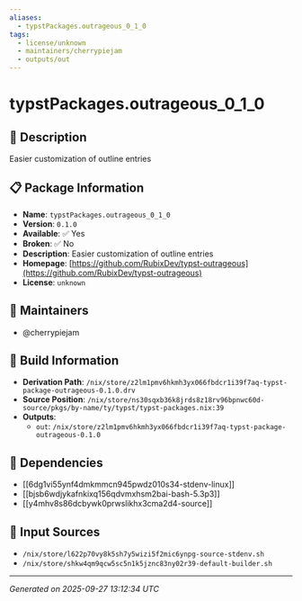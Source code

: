 ```yaml
---
aliases:
  - typstPackages.outrageous_0_1_0
tags:
  - license/unknown
  - maintainers/cherrypiejam
  - outputs/out
---
```


# typstPackages.outrageous_0_1_0

## 📝 Description

Easier customization of outline entries

## 📋 Package Information

- **Name**: `typstPackages.outrageous_0_1_0`
- **Version**: `0.1.0`
- **Available**: ✅ Yes
- **Broken**: ✅ No
- **Description**: Easier customization of outline entries
- **Homepage**: [https://github.com/RubixDev/typst-outrageous](https://github.com/RubixDev/typst-outrageous)
- **License**: `unknown`
## 👥 Maintainers

- @cherrypiejam


## 🔧 Build Information

- **Derivation Path**: `/nix/store/z2lm1pmv6hkmh3yx066fbdcr1i39f7aq-typst-package-outrageous-0.1.0.drv`
- **Source Position**: `/nix/store/ns30sqxb36k8jrds8z18rv96bpnwc60d-source/pkgs/by-name/ty/typst/typst-packages.nix:39`
- **Outputs**:
  - `out`:  `/nix/store/z2lm1pmv6hkmh3yx066fbdcr1i39f7aq-typst-package-outrageous-0.1.0`

## 🔗 Dependencies

- [[6dg1vi55ynf4dmkmmcn945pwdz010s34-stdenv-linux]]
- [[bjsb6wdjykafnkixq156qdvmxhsm2bai-bash-5.3p3]]
- [[y4mhv8s86dcbywk0prwslikhx3cma2d4-source]]

## 📁 Input Sources

- `/nix/store/l622p70vy8k5sh7y5wizi5f2mic6ynpg-source-stdenv.sh`
- `/nix/store/shkw4qm9qcw5sc5n1k5jznc83ny02r39-default-builder.sh`

---
*Generated on 2025-09-27 13:12:34 UTC*
